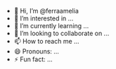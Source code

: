 - 👋 Hi, I’m @ferraamelia
- 👀 I’m interested in ...
- 🌱 I’m currently learning ...
- 💞️ I’m looking to collaborate on ...
- 📫 How to reach me ...
- 😄 Pronouns: ...
- ⚡ Fun fact: ...

<!---
ferraamelia/ferraamelia is a ✨ special ✨ repository because its `README.md` (this file) appears on your GitHub profile.
You can click the Preview link to take a look at your changes.
--->
